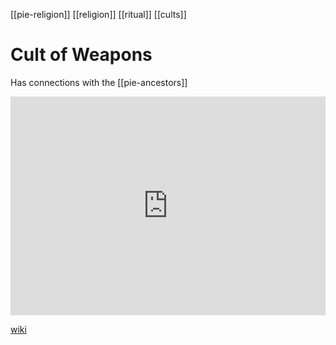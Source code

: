 [[pie-religion]] [[religion]] [[ritual]] [[cults]]
# Cult of Weapons
Has connections with the [[pie-ancestors]]
<iframe width="100%" height="350" frameborder="0" allow="accelerometer; autoplay; clipboard-write; encrypted-media; gyroscope; picture-in-picture" allowfullscreen src="https://en.wikipedia.org/wiki/Proto-Indo-European-mythology#Cults"></iframe>

[wiki](https://en.wikipedia.org/wiki/Proto-Indo-European-mythology#Cults)